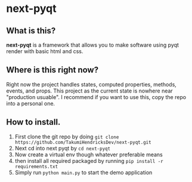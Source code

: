 # next-pyqt

## What is this?
**next-pyqt** is a framework that allows you to make software using pyqt render with basic html and css.

## Where is this right now?
Right now the project handles states, computed properties, methods, events, and props. 
This project as the current state is nowhere near "production usuable". I recommend if you want to use this, copy the repo into a personal one.

## How to install.
1. First clone the git repo by doing `git clone https://github.com/TakumiHendricksDev/next-pyqt.git`
2. Next cd into next pyqt by `cd next-pyqt`
3. Now create a virtual env though whatever preferable means
4. then install all required packaged by running `pip install -r requirements.txt`
5. Simply run `python main.py` to start the demo application